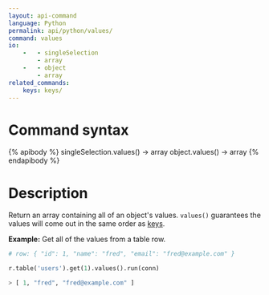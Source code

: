 ```yaml
---
layout: api-command
language: Python
permalink: api/python/values/
command: values
io:
    -   - singleSelection
        - array
    -   - object
        - array
related_commands:
    keys: keys/
---
```


# Command syntax #

{% apibody %}
singleSelection.values() &rarr; array
object.values() &rarr; array
{% endapibody %}

# Description #

Return an array containing all of an object's values. `values()` guarantees the values will come out in the same order as [keys](/api/python/keys).

__Example:__ Get all of the values from a table row.

```py
# row: { "id": 1, "name": "fred", "email": "fred@example.com" }

r.table('users').get(1).values().run(conn)

> [ 1, "fred", "fred@example.com" ]
```
